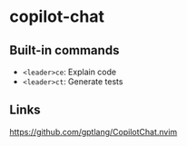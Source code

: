# copilot-chat

## Built-in commands

- `<leader>ce`: Explain code
- `<leader>ct`: Generate tests

## Links

https://github.com/gptlang/CopilotChat.nvim
